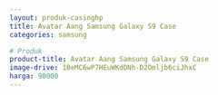 ```yaml
---
layout: produk-casinghp
title: Avatar Aang Samsung Galaxy S9 Case
categories: samsung

# Produk
product-title: Avatar Aang Samsung Galaxy S9 Case
image-drive: 1BeMC6wP7HEuWKdDNh-D2Omljb6ciJhxC
harga: 90000
---
```


